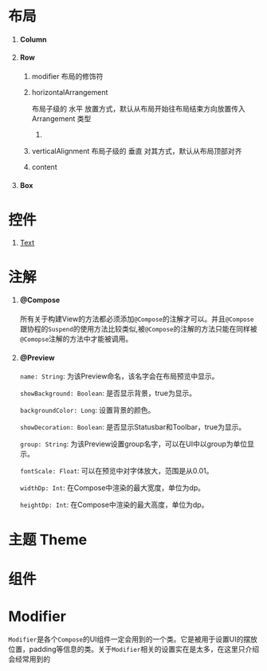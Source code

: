 # 布局

1. #### Column

2. #### Row

   1. modifier  布局的修饰符

   2. horizontalArrangement

      布局子级的 水平 放置方式，默认从布局开始往布局结束方向放置传入 Arrangement  类型

      1. 

   3. verticalAlignment   布局子级的 垂直 对其方式，默认从布局顶部对齐

   4. content 

3. #### Box

# 控件

1. [Text](/Text.md)





# 注解



1. #### @Compose

   所有关于构建View的方法都必须添加`@Compose`的注解才可以。并且`@Compose`跟协程的`Suspend`的使用方法比较类似,被`@Compose`的注解的方法只能在同样被`@Comopse`注解的方法中才能被调用。

2. #### @Preview

   `name: String`: 为该Preview命名，该名字会在布局预览中显示。

   `showBackground: Boolean`: 是否显示背景，true为显示。

   `backgroundColor: Long`: 设置背景的颜色。

   `showDecoration: Boolean`: 是否显示Statusbar和Toolbar，true为显示。

   `group: String`: 为该Preview设置group名字，可以在UI中以group为单位显示。

   `fontScale: Float`: 可以在预览中对字体放大，范围是从0.01。

   `widthDp: Int`: 在Compose中渲染的最大宽度，单位为dp。

   `heightDp: Int`: 在Compose中渲染的最大高度，单位为dp。

   

# 主题 Theme



# 组件





# Modifier

`Modifier`是各个`Compose`的UI组件一定会用到的一个类。它是被用于设置UI的摆放位置，padding等信息的类。关于`Modifier`相关的设置实在是太多，在这里只介绍会经常用到的